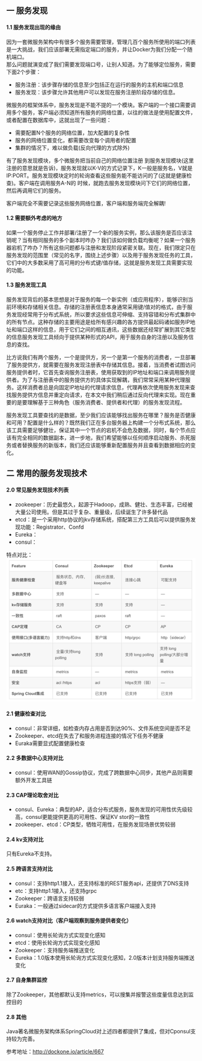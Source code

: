## 一 服务发现

#### 1.1 服务发现出现的缘由

因为一套微服务架构中有很多个服务需要管理，管理几百个服务所使用的端口列表是一大挑战，我们应该部署无需指定端口的服务，并让Docker为我们分配一个随机端口。  
那么问题就演变成了我们需要发现端口号，让别人知道。为了能够定位服务，需要下面2个步骤：
- 服务注册：该步骤存储的信息至少包括正在运行的服务的主机和端口信息
- 服务发现：该步骤允许其他用户可以发现在服务注册阶段存储的信息。


微服务的框架体系中，服务发现是不能不提的一个模块。客户端的一个接口需要调用多个服务，客户端必须知道所有服务的网络位置，以往的做法是使用配置文件，或者配置在数据库中，这就出现了一些问题：
- 需要配置N个服务的网络位置，加大配置的复杂性 
- 服务的网络位置变化，都需要改变每个调用者的配置 
- 集群的情况下，难以做负载(反向代理的方式除外)

有了服务发现模块，多个微服务把当前自己的网络位置注册 到服务发现模块(这里注册的意思就是告诉)，服务发现就以K-V的方式记录下，K一般是服务名，V就是 IP:PORT。服务发现模块定时的轮询查看这些服务能不能访问的了(这就是健康检查)。客户端在调用服务A-N的 时候，就跑去服务发现模块问下它们的网络位置，然后再调用它们的服务。  

客户端完全不需要记录这些服务网络位置，客户端和服务端完全解耦!

#### 1.2 需要额外考虑的地方

如果一个服务停止工作并部署/注册了一个新的服务实例，那么该服务是否应该注销呢？当有相同服务的多个副本时咋办？我们该如何做负载均衡呢？如果一个服务器宕机了咋办？所有这些问题都与注册和发现阶段紧密关联。现在，我们限定只在服务发现的范围里（常见的名字，围绕上述步骤）以及用于服务发现任务的工具，它们中的大多数采用了高可用的分布式键/值存储，这就是服务发现工具需要实现的功能。  

#### 1.3 服务发现工具

服务发现背后的基本思想是对于服务的每一个新实例（或应用程序），能够识别当前环境和存储相关信息。存储的注册表信息本身通常采用键/值对的格式，由于服务发现经常用于分布式系统，所以要求这些信息可伸缩、支持容错和分布式集群中的所有节点。这种存储的主要用途是给所有感兴趣的各方提供最起码诸如服务IP地址和端口这样的信息，用于它们之间的相互通讯，这些数据还经常扩展到其它类型的信息服务发现工具倾向于提供某种形式的API，用于服务自身的注册以及服务信息的查找。  

比方说我们有两个服务，一个是提供方，另一个是第一个服务的消费者，一旦部署了服务提供方，就需要在服务发现注册表中存储其信息。接着，当消费者试图访问服务提供者时，它首先查询服务注册表，使用获取到的IP地址和端口来调用服务提供者。为了与注册表中的服务提供方的具体实现解耦，我们常常采用某种代理服务。这样消费者总是向固定IP地址的代理请求信息，代理再依次使用服务发现来查找服务提供方信息并重定向请求，在本文中我们稍后通过反向代理来实现。现在重要的是要理解基于三种角色（服务消费者、提供者和代理）的服务发现流程。  

服务发现工具要查找的是数据，至少我们应该能够找出服务在哪里？服务是否健康和可用？配置是什么样的？既然我们正在多台服务器上构建一个分布式系统，那么该工具需要足够健壮，保证其中一个节点的宕机不会危及数据，同时，每个节点应该有完全相同的数据副本，进一步地，我们希望能够以任何顺序启动服务、杀死服务或者替换服务的新版本，我们还应该能够重新配置服务并且查看到数据相应的变化。

## 二 常用的服务发现技术

#### 2.0 常见服务发现技术列表

- zookeeper：历史最悠久，起源于Hadoop，成熟、健壮、生态丰富，已经被大量公司使用。但是其过于复杂、重量级，后续诞生了许多替代品
- etcd：是一个采用http协议的jkv存储系统，搭配第三方工具后可以提供服务发现功能：Registrator、Confd
- Eureka：
- consul：


特点对比：
![](../images/go/micro-01.png)  


#### 2.1 健康检查对比

- consul：非常详细，如检查内存占用是否到达90%、文件系统空间是否不足
- Zookeeper、etcd在失去了和服务进程连接的情况下任务不健康
- Euraka需要显式配置健康检查


#### 2.2 多数据中心支持对比

- consul：使用WAN的Gossip协议，完成了跨数据中心同步，其他产品则需要额外开发工具链

#### 2.3 CAP理论取舍对比

- consul、Eureka：典型的AP，适合分布式服务，服务发现的可用性优先级较高，consul更能提供更高的可用性、保证KV stor的一致性
- zookeeper、etcd：CP类型，牺牲可用性，在服务发现场景优势较弱

#### 2.4 kv支持对比

只有Eureka不支持。

#### 2.5 跨语言支持对比

- consul：支持http1.1接入，还支持标准的REST服务api，还提供了DNS支持
- etc：支持http1.1接入，还支持grpc
- Zookeeper：跨语言支持较弱
- Euraka：一般通过sidecar的方式提供多语言客户端接入支持

#### 2.6 watch支持对比（客户端观察到服务提供者变化）

- consul：使用长轮询方式实现变化感知
- etcd：使用长轮询方式实现变化感知
- Zookeeper：支持服务端推送变化
- Eureka：1.0版本使用长轮询方式实现变化感知，2.0版本计划支持服务端推送变化

#### 2.7 自身集群监控

除了Zookeeper，其他都默认支持metrics，可以搜集并报警这些度量信息达到监控目的

#### 2.8 其他

Java著名微服务架构体系SpringCloud对上述四者都提供了集成，但对Cponsul支持较为完善。  

参考地址：http://dockone.io/article/667  